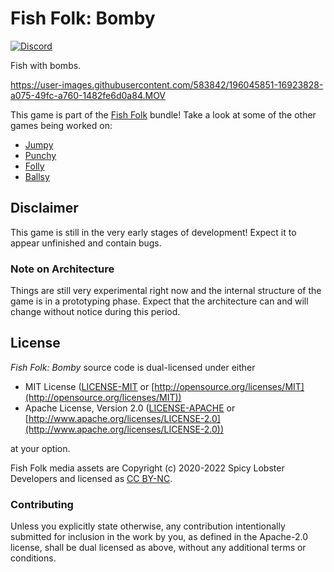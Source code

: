 # Fish Folk: Bomby

[![Discord](https://img.shields.io/discord/865004050357682246?logo=discord&logoColor=white)](https://discord.gg/4smxjcheE5)

Fish with bombs.

https://user-images.githubusercontent.com/583842/196045851-16923828-a075-49fc-a760-1482fe6d0a84.MOV

This game is part of the [Fish Folk](https://spicylobster.itch.io/jumpy/devlog/412030/welcome-to-the-world-of-fish-folk) bundle! Take a look at some of the other games being worked on:

- [Jumpy](https://github.com/fishfolks/jumpy)
- [Punchy](https://github.com/fishfolks/punchy)
- [Folly](https://github.com/fishfolks/folly)
- [Ballsy](https://github.com/fishfolks/ballsy)

## Disclaimer

This game is still in the very early stages of development! Expect it to appear unfinished and contain bugs.

### Note on Architecture

Things are still very experimental right now and the internal structure of the game is in a prototyping phase. 
Expect that the architecture can and will change without notice during this period.

## License

*Fish Folk: Bomby* source code is dual-licensed under either

- MIT License ([LICENSE-MIT](LICENSE-MIT) or [http://opensource.org/licenses/MIT](http://opensource.org/licenses/MIT))
- Apache License, Version 2.0 ([LICENSE-APACHE](LICENSE-APACHE) or [http://www.apache.org/licenses/LICENSE-2.0](http://www.apache.org/licenses/LICENSE-2.0))

at your option.

Fish Folk media assets are Copyright (c) 2020-2022 Spicy Lobster Developers and licensed as [CC BY-NC](https://creativecommons.org/licenses/by-nc/4.0/).

### Contributing

Unless you explicitly state otherwise, any contribution intentionally submitted for inclusion in the work by you, as defined in the Apache-2.0 license, shall be dual licensed as above, without any additional terms or conditions.
